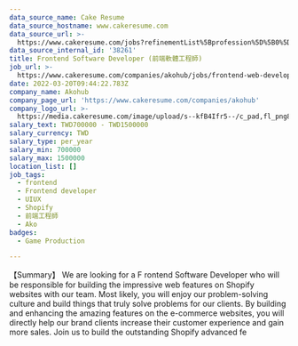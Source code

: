 ```yaml
---
data_source_name: Cake Resume
data_source_hostname: www.cakeresume.com
data_source_url: >-
  https://www.cakeresume.com/jobs?refinementList%5Bprofession%5D%5B0%5D=game-production&range%5Bsalary_range%5D%5Bmin%5D=1000000
data_source_internal_id: '38261'
title: Frontend Software Developer (前端軟體工程師)
job_url: >-
  https://www.cakeresume.com/companies/akohub/jobs/frontend-web-developer-shopify
date: 2022-03-20T09:44:22.783Z
company_name: Akohub
company_page_url: 'https://www.cakeresume.com/companies/akohub'
company_logo_url: >-
  https://media.cakeresume.com/image/upload/s--kfB4Ifr5--/c_pad,fl_png8,h_200,w_200/v1579582193/kauekxbkssrdhunk1oza.png
salary_text: TWD700000 - TWD1500000
salary_currency: TWD
salary_type: per_year
salary_min: 700000
salary_max: 1500000
location_list: []
job_tags:
  - frontend
  - Frontend developer
  - UIUX
  - Shopify
  - 前端工程師
  - Ako
badges:
  - Game Production

---
```


【Summary】 We are looking for a F rontend Software Developer who will be responsible for building the impressive web features on Shopify websites with our team. Most likely, you will enjoy our problem-solving culture and build things that truly solve problems for our clients. By building and enhancing the amazing features on the e-commerce websites, you will directly help our brand clients increase their customer experience and gain more sales. Join us to build the outstanding Shopify advanced fe